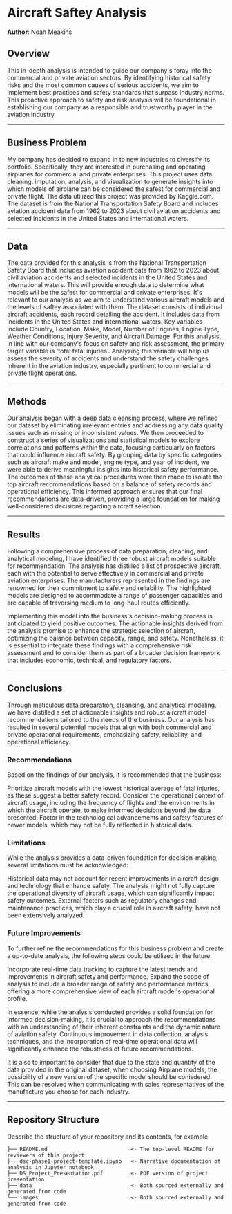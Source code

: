 # Aircraft Saftey Analysis

**Author**: Noah Meakins

## Overview
This in-depth analysis is intended to guide our company's foray into the commercial and private aviation sectors. By identifying historical safety risks and the most common causes of serious accidents, we aim to implement best practices and safety standards that surpass industry norms. This proactive approach to safety and risk analysis will be foundational in establishing our company as a responsible and trustworthy player in the aviation industry.

***

## Business Problem

My company has decided to expand in to new industries to diversify its portfolio. Specifically, they are interested in purchasing and operating airplanes for commercial and private enterprises. This project uses data cleaning, imputation, analysis, and visualization to generate insights into which models of airplane can be considered the safest for commercial and private flight. The data utilized this project was provided by Kaggle.com. The dataset is from the National Transportation Safety Board and includes aviation accident data from 1962 to 2023 about civil aviation accidents and selected incidents in the United States and international waters.

***

## Data
The data provided for this analysis is from the National Transportation Safety Board that includes aviation accident data from 1962 to 2023 about civil aviation accidents and selected incidents in the United States and international waters. This will provide enough data to determine what models will be the safest for commercial and private enterprises. It's relevant to our analysis as we aim to understand various aircraft models and the levels of saftey associated with them. The dataset consists of individual aircraft accidents, each record detailing the accident. It includes data from incidents in the United States and international waters. Key variables include Country, Location, Make, Model, Number of Engines, Engine Type, Weather Conditions, Injury Severity, and Aircraft Damage. For this analysis, in line with our company's focus on safety and risk assessment, the primary target variable is 'total fatal injuries'. Analyzing this variable will help us assess the severity of accidents and understand the safety challenges inherent in the aviation industry, especially pertinent to commercial and private flight operations.

***

## Methods
Our analysis began with a deep data cleansing process, where we refined our dataset by eliminating irrelevant entries and addressing any data quality issues such as missing or inconsistent values. We then proceeded to construct a series of visualizations and statistical models to explore correlations and patterns within the data, focusing particularly on factors that could influence aircraft safety. By grouping data by specific categories such as aircraft make and model, engine type, and year of incident, we were able to derive meaningful insights into historical safety performance. The outcomes of these analytical procedures were then made to isolate the top aircraft recommendations based on a balance of safety records and operational efficiency. This informed approach ensures that our final recommendations are data-driven, providing a large foundation for making well-considered decisions regarding aircraft selection.

***

## Results
Following a comprehensive process of data preparation, cleaning, and analytical modeling, I have identified three robust aircraft models suitable for recommendation. The analysis has distilled a list of prospective aircraft, each with the potential to serve effectively in commercial and private aviation enterprises. The manufacturers represented in the findings are renowned for their commitment to safety and reliability. The highlighted models are designed to accommodate a range of passenger capacities and are capable of traversing medium to long-haul routes efficiently.

Implementing this model into the business's decision-making process is anticipated to yield positive outcomes. The actionable insights derived from the analysis promise to enhance the strategic selection of aircraft, optimizing the balance between capacity, range, and safety. Nonetheless, it is essential to integrate these findings with a comprehensive risk assessment and to consider them as part of a broader decision framework that includes economic, technical, and regulatory factors.

***


## Conclusions
Through meticulous data preparation, cleansing, and analytical modeling, we have distilled a set of actionable insights and robust aircraft model recommendations tailored to the needs of the business. Our analysis has resulted in several potential models that align with both commercial and private operational requirements, emphasizing safety, reliability, and operational efficiency.

### Recommendations

Based on the findings of our analysis, it is recommended that the business:

Prioritize aircraft models with the lowest historical average of fatal injuries, as these suggest a better safety record.
Consider the operational context of aircraft usage, including the frequency of flights and the environments in which the aircraft operate, to make informed decisions beyond the data presented.
Factor in the technological advancements and safety features of newer models, which may not be fully reflected in historical data.

### Limitations

While the analysis provides a data-driven foundation for decision-making, several limitations must be acknowledged:

Historical data may not account for recent improvements in aircraft design and technology that enhance safety.
The analysis might not fully capture the operational diversity of aircraft usage, which can significantly impact safety outcomes.
External factors such as regulatory changes and maintenance practices, which play a crucial role in aircraft safety, have not been extensively analyzed.

### Future Improvements

To further refine the recommendations for this business problem and create a up-to-date analysis, the following steps could be utilized in the future:

Incorporate real-time data tracking to capture the latest trends and improvements in aircraft safety and performance.
Expand the scope of analysis to include a broader range of safety and performance metrics, offering a more comprehensive view of each aircraft model's operational profile.

In essence, while the analysis conducted provides a solid foundation for informed decision-making, it is crucial to approach the recommendations with an understanding of their inherent constraints and the dynamic nature of aviation safety. Continuous improvement in data collection, analysis techniques, and the incorporation of real-time operational data will significantly enhance the robustness of future recommendations.

It is also to important to consider that due to the state and quantity of the data provided in the original dataset, when choosing Airplane models, the possibility of a new version of the specific model should be conisdered. This can be resolved when communicating with sales representatives of the manufacture you choose for each industry. 
***


## Repository Structure

Describe the structure of your repository and its contents, for example:

```
├── README.md                           <- The top-level README for reviewers of this project
├── dsc-phase1-project-template.ipynb   <- Narrative documentation of analysis in Jupyter notebook
├── DS_Project_Presentation.pdf         <- PDF version of project presentation
├── data                                <- Both sourced externally and generated from code
└── images                              <- Both sourced externally and generated from code
```
